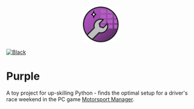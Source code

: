 <p align="center">
<a>
    <img src="purple_logo.svg" alt="Puuuuuuuuurple" height="96">
</a>
</p>

</a>
<a href="https://github.com/psf/black">
    <img src="https://img.shields.io/badge/code/style-black-000000.svg"
         alt="Black" />
</a>
</p>

# Purple
A toy project for up-skilling Python - finds the optimal setup for a driver's
race weekend in the PC game [Motorsport Manager](http://www.motorsportmanager.com/).
